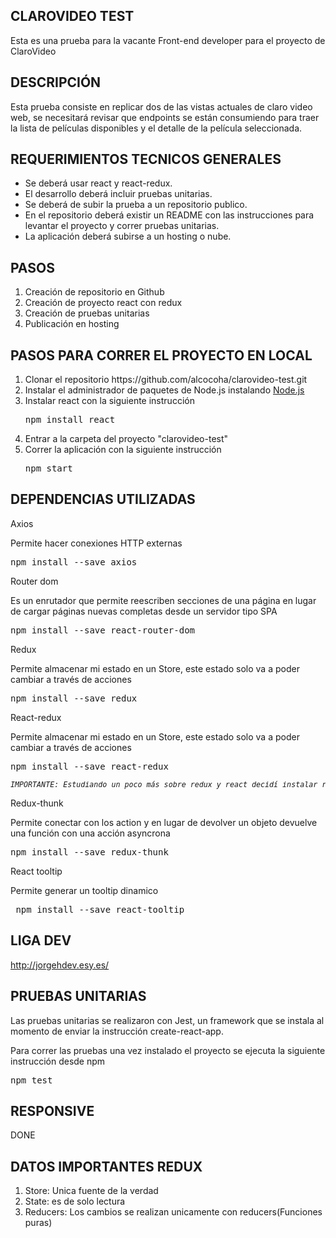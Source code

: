 ## CLAROVIDEO TEST

Esta es una prueba para la vacante Front-end developer para el proyecto de ClaroVideo

## DESCRIPCIÓN

Esta prueba consiste en replicar dos de las vistas actuales de claro video web, se necesitará revisar que endpoints se están consumiendo para traer la lista de películas disponibles y el detalle de la película seleccionada. 

## REQUERIMIENTOS TECNICOS GENERALES

<ul>
    <li>Se deberá usar react y react-redux.</li>
    <li>El desarrollo deberá incluir pruebas unitarias.</li>
    <li>Se deberá de subir la prueba a un repositorio publico.</li>
    <li>En el repositorio deberá existir un README con las instrucciones para levantar el proyecto y correr pruebas
unitarias.</li>
    <li>La aplicación deberá subirse a un hosting o nube.</li>
</ul>

## PASOS
<ol>
    <li>Creación de repositorio en Github</li>
    <li>Creación de proyecto react con redux</li>
    <li>Creación de pruebas unitarias</li>
    <li>Publicación en hosting</li>
</ol>

## PASOS PARA CORRER EL PROYECTO EN LOCAL

<ol>
    <li>Clonar el repositorio https://github.com/alcocoha/clarovideo-test.git</li>
    <li>Instalar el administrador de paquetes de Node.js instalando <a href="https://nodejs.org/es/" target="_blank">Node.js</a></li>
    <li>
        Instalar react con la siguiente instrucción
        <pre>npm install react</pre>
    </li>
    <li>Entrar a la carpeta del proyecto "clarovideo-test"</li>
    <li>
        Correr la aplicación con la siguiente instrucción
        <pre>npm start</pre>
    </li>
</ol>

## DEPENDENCIAS UTILIZADAS

<p>Axios</p>
<p>Permite hacer conexiones HTTP externas</p>
<pre>npm install --save axios</pre>

<p>Router dom</p>
<p>Es un enrutador que permite reescriben secciones de una página en lugar de cargar páginas nuevas completas desde un servidor tipo SPA</p>
<pre>npm install --save react-router-dom</pre>

<p>Redux</p>
<p>Permite almacenar mi estado en un Store, este estado solo va a poder cambiar a través de acciones</p>
<pre>npm install --save redux</pre>

<p>React-redux</p>
<p>Permite almacenar mi estado en un Store, este estado solo va a poder cambiar a través de acciones</p>
<pre>npm install --save react-redux</pre>
<pre>
<i><small>IMPORTANTE: Estudiando un poco más sobre redux y react decidí instalar react-redux para optimizar la funcionalidad del proyecto</small></i>
</pre>

<p>Redux-thunk</p>
<p>Permite conectar con los action y en lugar de devolver un objeto devuelve una función con una acción asyncrona</p>
<pre>npm install --save redux-thunk</pre>

<p>React tooltip</p>
<p>Permite generar un tooltip dinamico</p>
<pre> npm install --save react-tooltip</pre>



## LIGA DEV

http://jorgehdev.esy.es/

## PRUEBAS UNITARIAS
<p>
Las pruebas unitarias se realizaron con Jest, un framework que se instala al momento de enviar la instrucción create-react-app.
</p>
<p>
Para correr las pruebas una vez instalado el proyecto se ejecuta la siguiente instrucción desde npm
</p>
<pre>npm test</pre>

## RESPONSIVE

DONE

## DATOS IMPORTANTES REDUX

<ol>
    <li>Store: Unica fuente de la verdad</li>
    <li>State: es de solo lectura</li>
    <li>Reducers: Los cambios se realizan unicamente con reducers(Funciones puras)</li>
</ol>